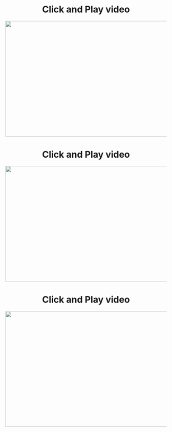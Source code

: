 <h1 align="center">Click and Play video </h1>
<div align="center"><a href="http://www.touchtyping-courses.info/touch-typing-course-cpd-accredited-course/"><img width="634" height="360" src="https://4.bp.blogspot.com/-LWPVqfRoyKk/WjZZIhKSN9I/AAAAAAAAAPc/D6dKF0RVtcMWS6_YncJtavVjvTbju_SFACLcBGAs/s1600/pizap.com15086084824507.jpg"></a></div>
<h1 align="center">Click and Play video </h1>
<div align="center"><a href="http://www.horticulture-courses.info/horticulture-for-beginners-course/"><img width="634" height="360" src="https://3.bp.blogspot.com/-hfxosVbeYlk/WjdK7AbIA9I/AAAAAAAAAQA/OBnvr5xcGRgNIxybsbSHLnPdgUwHgkNewCLcBGAs/s1600/pizap.com146877178995417.jpg"></a></div>
<h1 align="center">Click and Play video </h1>
<div align="center"><a href="http://www.touchtyping-courses.info/touch-typing-course-cpd-accredited-course/"><img width="634" height="360" src="https://4.bp.blogspot.com/-trlGZPRqQ4k/WjdKpGB3NYI/AAAAAAAAAP8/PXv6LbIzAj4OLI4Rk62crdbHqc49gXyCACLcBGAs/s1600/pizap.com14707268472362.jpg"></a></div>
